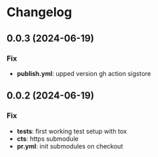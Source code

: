 # Changelog

## 0.0.3 (2024-06-19)

### Fix

- **publish.yml**: upped version gh action sigstore

## 0.0.2 (2024-06-19)

### Fix

- **tests**: first working test setup with tox
- **cts**: https submodule
- **pr.yml**: init submodules on checkout
